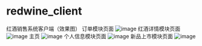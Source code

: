 # redwine_client
红酒销售系统客户端（效果图）
订单模块页面
![image](https://github.com/ljlj5lj/redwine_client/tree/master/introduction_png/1.png)
红酒详情模块页面
![image](https://github.com/ljlj5lj/redwine_client/tree/master/introduction_png/2.png)
主页
![image](https://github.com/ljlj5lj/redwine_client/tree/master/introduction_png/3.png)
个人信息模块页面
![image](https://github.com/ljlj5lj/redwine_client/tree/master/introduction_png/4.png)
新品上市模块页面
![image](https://github.com/ljlj5lj/redwine_client/tree/master/introduction_png/5.png)
